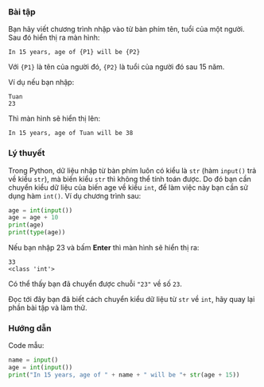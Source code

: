 ### Bài tập

Bạn hãy viết chương trình nhập vào từ bàn phím tên, tuổi của một người.
Sau đó hiển thị ra màn hình:

``` markup
In 15 years, age of {P1} will be {P2}
```

Với `{P1}` là tên của người đó, `{P2}` là tuổi của người đó sau 15 năm.

Ví dụ nếu bạn nhập:

``` markup
Tuan
23
```

Thì màn hình sẽ hiển thị lên:

``` markup
In 15 years, age of Tuan will be 38
```

### Lý thuyết

Trong Python, dữ liệu nhập từ bàn phím luôn có kiểu
là `str` (hàm `input()` trả về kiểu `str`), mà biến kiểu `str` thì không
thể tính toán được. Do đó bạn cần chuyển kiểu dữ liệu của biến age về
kiểu `int`, để làm việc này bạn cần sử dụng hàm `int()`. Ví dụ chương
trình sau:

``` python
age = int(input())
age = age + 10
print(age)
print(type(age))
```

Nếu bạn nhập 23 và bấm **Enter** thì màn hình sẽ hiển thị ra:

``` markup
33
<class 'int'>
```

Có thể thấy bạn đã chuyển được chuỗi `"23"` về số `23`.

Đọc tới đây bạn đã biết cách chuyển kiểu dữ liệu từ `str` về `int`, hãy
quay lại phần bài tập và làm thử.

### Hướng dẫn

Code mẫu:

``` python
name = input()
age = int(input())
print("In 15 years, age of " + name + " will be "+ str(age + 15))
```
